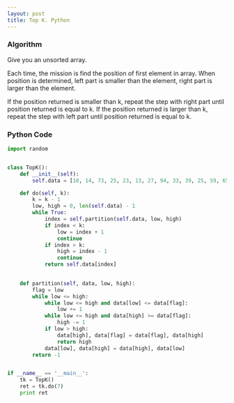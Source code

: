 ```yaml
---
layout: post
title: Top K. Python
---
```


### Algorithm

Give you an unsorted array.

Each time, the mission is find the position of first element in array. When position is determined, left part is smaller than the element, right part is larger than the element.

If the position returned is smaller than k, repeat the step with right part until position returned is equal to k.
If the position returned is larger than k, repeat the step with left part until position returned is equal to k.

### Python Code

```python
import random


class TopK():
    def __init__(self):
        self.data = [10, 14, 73, 25, 23, 13, 27, 94, 33, 39, 25, 59, 65, 82, 45]

    def do(self, k):
        k = k - 1
        low, high = 0, len(self.data) - 1
        while True:
            index = self.partition(self.data, low, high)
            if index < k:
                low = index + 1
                continue
            if index > k:
                high = index - 1
                continue
            return self.data[index]

        
    def partition(self, data, low, high):
        flag = low
        while low <= high:
            while low <= high and data[low] <= data[flag]:
                low += 1
            while low <= high and data[high] >= data[flag]:
                high -= 1
            if low > high:
                data[high], data[flag] = data[flag], data[high]
                return high
            data[low], data[high] = data[high], data[low]
        return -1


if __name__ == '__main__':
    tk = TopK()
    ret = tk.do(7)
    print ret
```
